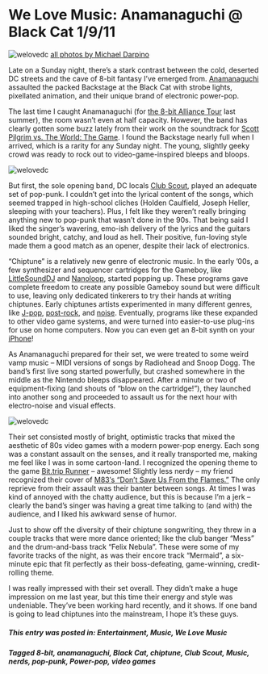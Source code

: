 # We Love Music: Anamanaguchi @ Black Cat 1/9/11
![welovedc](/content/images/5343914239_b1ffa5d0ff_o.jpg "IMG_6849")
[all photos by Michael Darpino](https://www.flickr.com/photos/45474216@N06/sets/72157625344307425/)

Late on a Sunday night, there’s a stark contrast between the cold, deserted DC streets and the cave of 8-bit fantasy I’ve emerged from. [Anamanaguchi](http://www.anamanaguchi.com/) assaulted the packed Backstage at the Black Cat with strobe lights, pixellated animation, and their unique brand of electronic power-pop.

The last time I caught Anamanaguchi (for [the 8-bit Alliance Tour](http://www.anamanaguchi.com/8ba/)  last summer), the room wasn’t even at half capacity. However, the band has clearly gotten some buzz lately from their work on the soundtrack for [Scott Pilgrim vs. The World: The Game](http://http//www.amazon.com/Scott-Pilgrim-vs-World-Soundtrack/dp/B003ZNRZZ2/). I found the Backstage nearly full when I arrived, which is a rarity for any Sunday night. The young, slightly geeky crowd was ready to rock out to video-game-inspired bleeps and bloops.


![welovedc](/content/images/5343913963_3c29b136e7_o.jpg "IMG_6816")

But first, the sole opening band, DC locals [Club Scout](http://clubscoutmusic.com/), played an adequate set of pop-punk. I couldn’t get into the lyrical content of the songs, which seemed trapped in high-school cliches (Holden Caulfield, Joseph Heller, sleeping with your teachers). Plus, I felt like they weren’t really bringing anything new to pop-punk that wasn’t done in the 90s. That being said I liked the singer’s wavering, emo-ish delivery of the lyrics and the guitars sounded bright, catchy, and loud as hell. Their positive, fun-loving style made them a good match as an opener, despite their lack of electronics.

“Chiptune” is a relatively new genre of electronic music. In the early ’00s, a few synthesizer and sequencer cartridges for the Gameboy, like [LittleSoundDJ](http://www.littlesounddj.com/lsd/) and [Nanoloop](http://www.nanoloop.com/gameboy), started popping up. These programs gave complete freedom to create any possible Gameboy sound but were difficult to use, leaving only dedicated tinkerers to try their hands at writing chiptunes. Early chiptunes artists experimented in many different genres, like [J-pop](http://www.myspace.com/ymck), [post-rock](http://starscream.muxtape.com/), and [noise](http://www.myspace.com/djscotchegg). Eventually, programs like these expanded to other video game systems, and were turned into easier-to-use plug-ins for use on home computers. Now you can even get an 8-bit synth on your [iPhone](http://gizmodo.com/5335666/nesynth-iphone-app-pumps-out-nintendo+style-chiptunes)!

As Anamanaguchi prepared for their set, we were treated to some weird vamp music – MIDI versions of songs by Radiohead and Snoop Dogg. The band’s first live song started powerfully, but crashed somewhere in the middle as the Nintendo bleeps disappeared. After a minute or two of equipment-fixing (and shouts of “blow on the cartridge!”), they launched into another song and proceeded to assault us for the next hour with electro-noise and visual effects.

![welovedc](/content/images/5343916725_7097a9be34_o.jpg "IMG_6875")

Their set consisted mostly of bright, optimistic tracks that mixed the aesthetic of 80s video games with a modern power-pop energy. Each song was a constant assault on the senses, and it really transported me, making me feel like I was in some cartoon-land. I recognized the opening theme to the game [Bit.trip Runner](http://www.gamesetwatch.com/2010/01/anamanaguchi_guest_stars_in_bi.php) – awesome! Slightly less nerdy – my friend recognized their cover of [M83′s “Don’t Save Us From the Flames.”](http://www.youtube.com/watch?v=0aJypxFrVkU) The only reprieve from their assault was their banter between songs. At times I was kind of annoyed with the chatty audience, but this is because I’m a jerk – clearly the band’s singer was having a great time talking to (and with) the audience, and I liked his awkward sense of humor.

Just to show off the diversity of their chiptune songwriting, they threw in a couple tracks that were more dance oriented; like the club banger “Mess” and the drum-and-bass track “Felix Nebula”. These were some of my favorite tracks of the night, as was their encore track “Mermaid”, a six-minute epic that fit perfectly as their boss-defeating, game-winning, credit-rolling theme.

I was really impressed with their set overall. They didn’t make a huge impression on me last year, but this time their energy and style was undeniable. They’ve been working hard recently, and it shows. If one band is going to lead chiptunes into the mainstream, I hope it’s these guys.

##### This entry was posted in: Entertainment, Music, We Love Music 
##### Tagged 8-bit, anamanaguchi, Black Cat, chiptune, Club Scout, Music, nerds, pop-punk, Power-pop, video games